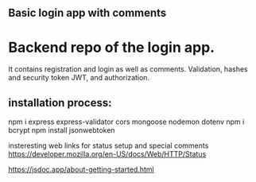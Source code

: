 ## Basic login app with comments

# Backend repo of the login app.

It contains registration and login as well as comments.
Validation, hashes and security token JWT, and authorization.


installation process:
--------------------
npm i express express-validator cors mongoose nodemon dotenv
npm i bcrypt
npm install jsonwebtoken

insteresting web links for status setup and special comments
https://developer.mozilla.org/en-US/docs/Web/HTTP/Status

https://jsdoc.app/about-getting-started.html
